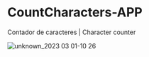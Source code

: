 # CountCharacters-APP

Contador de caracteres | Character counter

![unknown_2023 03 01-10 26](https://user-images.githubusercontent.com/102559935/222153015-bc1ec6ea-141e-4e6e-ba32-034596fdcfa8.gif)
